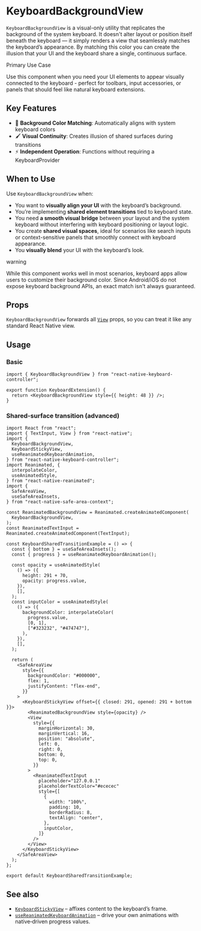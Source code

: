 # KeyboardBackgroundView

<!-- -->

`KeyboardBackgroundView` is a visual-only utility that replicates the background of the system keyboard. It doesn't alter layout or position itself beneath the keyboard — it simply renders a view that seamlessly matches the keyboard’s appearance. By matching this color you can create the illusion that your UI and the keyboard share a single, continuous surface.

Primary Use Case

Use this component when you need your UI elements to appear visually connected to the keyboard - perfect for toolbars, input accessories, or panels that should feel like natural keyboard extensions.

## Key Features[​](/react-native-keyboard-controller/pr-preview/pr-1150/docs/api/views/keyboard-background-view.md#key-features "Direct link to Key Features")

* 🎨 **Background Color Matching**: Automatically aligns with system keyboard colors
* 🖌️ **Visual Continuity**: Creates illusion of shared surfaces during transitions
* ⚡ **Independent Operation**: Functions without requiring a KeyboardProvider

## When to Use[​](/react-native-keyboard-controller/pr-preview/pr-1150/docs/api/views/keyboard-background-view.md#when-to-use "Direct link to When to Use")

Use `KeyboardBackgroundView` when:

* You want to **visually align your UI** with the keyboard’s background.
* You’re implementing **shared element transitions** tied to keyboard state.
* You need **a smooth visual bridge** between your layout and the system keyboard without interfering with keyboard positioning or layout logic.
* You create **shared visual spaces**, ideal for scenarios like search inputs or context-sensitive panels that smoothly connect with keyboard appearance.
* You **visually blend** your UI with the keyboard’s look.

warning

While this component works well in most scenarios, keyboard apps allow users to customize their background color. Since Android/iOS do not expose keyboard background APIs, an exact match isn't always guaranteed.

## Props[​](/react-native-keyboard-controller/pr-preview/pr-1150/docs/api/views/keyboard-background-view.md#props "Direct link to Props")

`KeyboardBackgroundView` forwards all [`View`](https://reactnative.dev/docs/view#props) props, so you can treat it like any standard React Native view.

## Usage[​](/react-native-keyboard-controller/pr-preview/pr-1150/docs/api/views/keyboard-background-view.md#usage "Direct link to Usage")

### Basic[​](/react-native-keyboard-controller/pr-preview/pr-1150/docs/api/views/keyboard-background-view.md#basic "Direct link to Basic")

```
import { KeyboardBackgroundView } from "react-native-keyboard-controller";

export function KeyboardExtension() {
  return <KeyboardBackgroundView style={{ height: 48 }} />;
}
```

### Shared-surface transition (advanced)[​](/react-native-keyboard-controller/pr-preview/pr-1150/docs/api/views/keyboard-background-view.md#shared-surface-transition-advanced "Direct link to Shared-surface transition (advanced)")

```
import React from "react";
import { TextInput, View } from "react-native";
import {
  KeyboardBackgroundView,
  KeyboardStickyView,
  useReanimatedKeyboardAnimation,
} from "react-native-keyboard-controller";
import Reanimated, {
  interpolateColor,
  useAnimatedStyle,
} from "react-native-reanimated";
import {
  SafeAreaView,
  useSafeAreaInsets,
} from "react-native-safe-area-context";

const ReanimatedBackgroundView = Reanimated.createAnimatedComponent(
  KeyboardBackgroundView,
);
const ReanimatedTextInput = Reanimated.createAnimatedComponent(TextInput);

const KeyboardSharedTransitionExample = () => {
  const { bottom } = useSafeAreaInsets();
  const { progress } = useReanimatedKeyboardAnimation();

  const opacity = useAnimatedStyle(
    () => ({
      height: 291 + 70,
      opacity: progress.value,
    }),
    [],
  );
  const inputColor = useAnimatedStyle(
    () => ({
      backgroundColor: interpolateColor(
        progress.value,
        [0, 1],
        ["#323232", "#474747"],
      ),
    }),
    [],
  );

  return (
    <SafeAreaView
      style={{
        backgroundColor: "#000000",
        flex: 1,
        justifyContent: "flex-end",
      }}
    >
      <KeyboardStickyView offset={{ closed: 291, opened: 291 + bottom }}>
        <ReanimatedBackgroundView style={opacity} />
        <View
          style={{
            marginHorizontal: 30,
            marginVertical: 16,
            position: "absolute",
            left: 0,
            right: 0,
            bottom: 0,
            top: 0,
          }}
        >
          <ReanimatedTextInput
            placeholder="127.0.0.1"
            placeholderTextColor="#ececec"
            style={[
              {
                width: "100%",
                padding: 10,
                borderRadius: 8,
                textAlign: "center",
              },
              inputColor,
            ]}
          />
        </View>
      </KeyboardStickyView>
    </SafeAreaView>
  );
};

export default KeyboardSharedTransitionExample;
```

## See also[​](/react-native-keyboard-controller/pr-preview/pr-1150/docs/api/views/keyboard-background-view.md#see-also "Direct link to See also")

* [`KeyboardStickyView`](/react-native-keyboard-controller/pr-preview/pr-1150/docs/api/components/keyboard-sticky-view.md) – affixes content to the keyboard’s frame.
* [`useReanimatedKeyboardAnimation`](/react-native-keyboard-controller/pr-preview/pr-1150/docs/api/hooks/keyboard/use-reanimated-keyboard-animation.md) – drive your own animations with native‑driven progress values.

